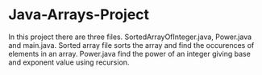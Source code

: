 # Java-Arrays-Project
In this project there are three files. SortedArrayOfInteger.java, Power.java and main.java.
Sorted array file sorts the array and find the occurences of elements in an array.
Power.java find the power of an integer giving base and exponent value using recursion.
